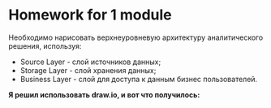 # Homework for 1 module
Необходимо нарисовать верхнеуровневую архитектуру аналитического решения, используя:
* Source Layer - слой источников данных;
* Storage Layer - слой хранения данных;
* Business Layer - слой для доступа к данным бизнес пользователей.

**Я решил использовать draw.io, и вот что получилось:**
